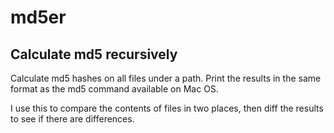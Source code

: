 md5er
=====

Calculate md5 recursively
-------------------------

Calculate md5 hashes on all files under a path.  Print the results in the same format as the md5 command available on Mac OS.

I use this to compare the contents of files in two places, then diff the results to see if there are differences.
